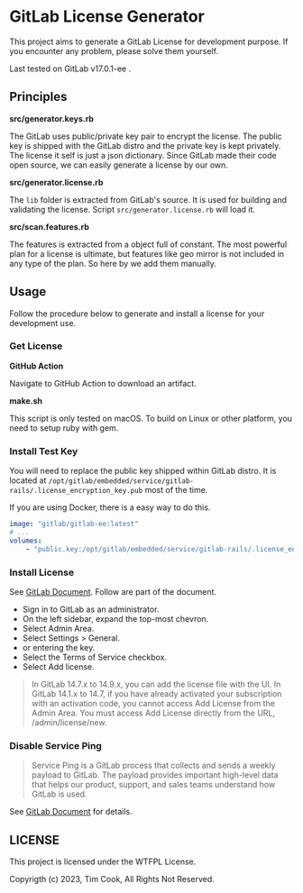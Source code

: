 # GitLab License Generator

This project aims to generate a GitLab License for development purpose. If you encounter any problem, please solve them yourself.

Last tested on GitLab v17.0.1-ee .

## Principles

**src/generator.keys.rb**

The GitLab uses public/private key pair to encrypt the license. The public key is shipped with the GitLab distro and the private key is kept privately. The license it self is just a json dictionary. Since GitLab made their code open source, we can easily generate a license by our own.

**src/generator.license.rb**

The `lib` folder is extracted from GitLab's source. It is used for building and validating the license. Script `src/generator.license.rb` will load it.

**src/scan.features.rb**

The features is extracted from a object full of constant. The most powerful plan for a license is ultimate, but features like geo mirror is not included in any type of the plan. So here by we add them manually.

## Usage

Follow the procedure below to generate and install a license for your development use.

### Get License

**GitHub Action**

Navigate to GitHub Action to download an artifact.

**make.sh**

This script is only tested on macOS. To build on Linux or other platform, you need to setup ruby with gem. 

### Install Test Key

You will need to replace the public key shipped within GitLab distro. It is located at `/opt/gitlab/embedded/service/gitlab-rails/.license_encryption_key.pub` most of the time.

If you are using Docker, there is a easy way to do this.

```yml
image: "gitlab/gitlab-ee:latest"
# ...
volumes:
    - "public.key:/opt/gitlab/embedded/service/gitlab-rails/.license_encryption_key.pub"
```

### Install License

See [GitLab Document](https://archives.docs.gitlab.com/16.3/ee/administration/license_file.html). Follow are part of the document.

- Sign in to GitLab as an administrator.
- On the left sidebar, expand the top-most chevron.
- Select Admin Area.
- Select Settings > General.
- or entering the key.
- Select the Terms of Service checkbox.
- Select Add license.

> In GitLab 14.7.x to 14.9.x, you can add the license file with the UI. In GitLab 14.1.x to 14.7, if you have already activated your subscription with an activation code, you cannot access Add License from the Admin Area. You must access Add License directly from the URL, <YourGitLabURL>/admin/license/new.

### Disable Service Ping

> Service Ping is a GitLab process that collects and sends a weekly payload to GitLab. The payload provides important high-level data that helps our product, support, and sales teams understand how GitLab is used.

See [GitLab Document](https://docs.gitlab.com/ee/development/internal_analytics/service_ping) for details.

## LICENSE

This project is licensed under the WTFPL License.

Copyrigth (c) 2023, Tim Cook, All Rights Not Reserved.
